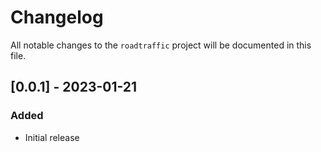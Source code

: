 # Changelog

All notable changes to the `roadtraffic` project will be documented in this file.

## [0.0.1] - 2023-01-21

### Added
- Initial release